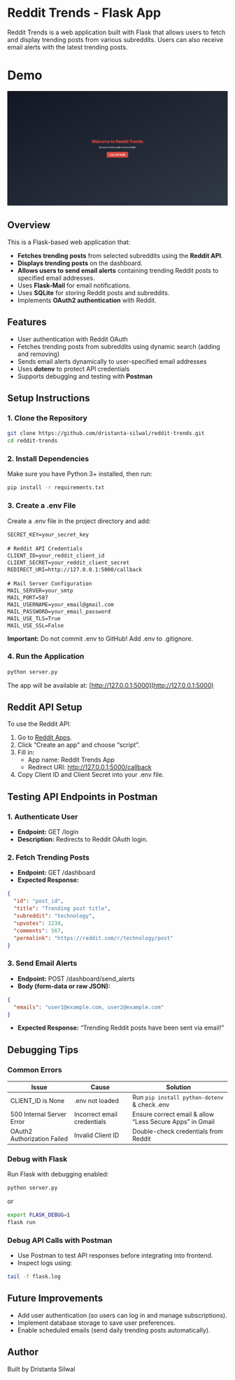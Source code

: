 # Reddit Trends - Flask App
Reddit Trends is a web application built with Flask that allows users to fetch and display trending posts from various subreddits. Users can also receive email alerts with the latest trending posts.

# Demo
<p align="left">
  <a href="media/reddit-trends-demo.mp4">
    <img src="media/bg_img.png" alt="Reddit Trends Demo" width="600">
  </a>
</p>

## Overview
This is a Flask-based web application that:
- **Fetches trending posts** from selected subreddits using the **Reddit API**.
- **Displays trending posts** on the dashboard.
- **Allows users to send email alerts** containing trending Reddit posts to specified email addresses.
- Uses **Flask-Mail** for email notifications.
- Uses **SQLite** for storing Reddit posts and subreddits.
- Implements **OAuth2 authentication** with Reddit.

## Features
- User authentication with Reddit OAuth  
- Fetches trending posts from subreddits using dynamic search (adding and removing)  
- Sends email alerts dynamically to user-specified email addresses  
- Uses **dotenv** to protect API credentials  
- Supports debugging and testing with **Postman**  

## Setup Instructions

### 1. Clone the Repository
```bash
git clone https://github.com/dristanta-silwal/reddit-trends.git
cd reddit-trends
```

### 2. Install Dependencies
Make sure you have Python 3+ installed, then run:
```bash
pip install -r requirements.txt
```

### 3. Create a .env File
Create a .env file in the project directory and add:
```
SECRET_KEY=your_secret_key

# Reddit API Credentials
CLIENT_ID=your_reddit_client_id
CLIENT_SECRET=your_reddit_client_secret
REDIRECT_URI=http://127.0.0.1:5000/callback

# Mail Server Configuration
MAIL_SERVER=your_smtp
MAIL_PORT=587
MAIL_USERNAME=your_email@gmail.com
MAIL_PASSWORD=your_email_password
MAIL_USE_TLS=True
MAIL_USE_SSL=False
```
**Important:** Do not commit .env to GitHub! Add .env to .gitignore.

### 4. Run the Application
```bash
python server.py
```
The app will be available at: [http://127.0.0.1:5000](http://127.0.0.1:5000)

## Reddit API Setup
To use the Reddit API:
1. Go to [Reddit Apps](https://www.reddit.com/prefs/apps).
2. Click “Create an app” and choose “script”.
3. Fill in:
    - App name: Reddit Trends App
    - Redirect URI: http://127.0.0.1:5000/callback
4. Copy Client ID and Client Secret into your .env file.

## Testing API Endpoints in Postman

### 1. Authenticate User
- **Endpoint:** GET /login
- **Description:** Redirects to Reddit OAuth login.

### 2. Fetch Trending Posts
- **Endpoint:** GET /dashboard
- **Expected Response:**
```json
{
  "id": "post_id",
  "title": "Trending post title",
  "subreddit": "technology",
  "upvotes": 1234,
  "comments": 567,
  "permalink": "https://reddit.com/r/technology/post"
}
```

### 3. Send Email Alerts
- **Endpoint:** POST /dashboard/send_alerts
- **Body (form-data or raw JSON):**
```json
{
  "emails": "user1@example.com, user2@example.com"
}
```
- **Expected Response:** “Trending Reddit posts have been sent via email!”

## Debugging Tips

### Common Errors

| Issue | Cause | Solution |
|-------|-------|----------|
| CLIENT_ID is None | .env not loaded | Run `pip install python-dotenv` & check .env |
| 500 Internal Server Error | Incorrect email credentials | Ensure correct email & allow “Less Secure Apps” in Gmail |
| OAuth2 Authorization Failed | Invalid Client ID | Double-check credentials from Reddit |

### Debug with Flask
Run Flask with debugging enabled:
```bash
python server.py
```
or
```bash
export FLASK_DEBUG=1
flask run
```

### Debug API Calls with Postman
- Use Postman to test API responses before integrating into frontend.
- Inspect logs using:
```bash
tail -f flask.log
```

## Future Improvements
- Add user authentication (so users can log in and manage subscriptions).
- Implement database storage to save user preferences.
- Enable scheduled emails (send daily trending posts automatically).

## Author
Built by Dristanta Silwal